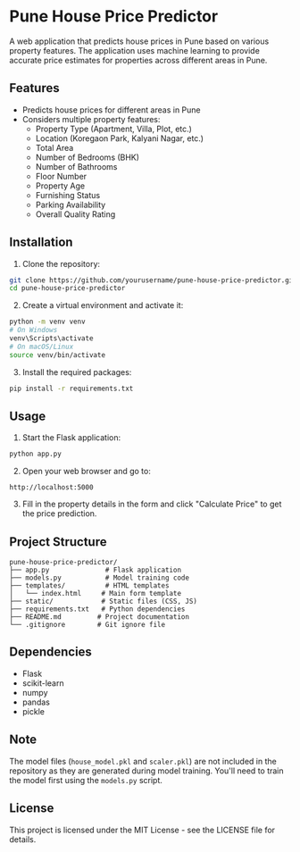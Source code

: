 # Pune House Price Predictor

A web application that predicts house prices in Pune based on various property features. The application uses machine learning to provide accurate price estimates for properties across different areas in Pune.

## Features

- Predicts house prices for different areas in Pune
- Considers multiple property features:
  - Property Type (Apartment, Villa, Plot, etc.)
  - Location (Koregaon Park, Kalyani Nagar, etc.)
  - Total Area
  - Number of Bedrooms (BHK)
  - Number of Bathrooms
  - Floor Number
  - Property Age
  - Furnishing Status
  - Parking Availability
  - Overall Quality Rating

## Installation

1. Clone the repository:
```bash
git clone https://github.com/yourusername/pune-house-price-predictor.git
cd pune-house-price-predictor
```

2. Create a virtual environment and activate it:
```bash
python -m venv venv
# On Windows
venv\Scripts\activate
# On macOS/Linux
source venv/bin/activate
```

3. Install the required packages:
```bash
pip install -r requirements.txt
```

## Usage

1. Start the Flask application:
```bash
python app.py
```

2. Open your web browser and go to:
```
http://localhost:5000
```

3. Fill in the property details in the form and click "Calculate Price" to get the price prediction.

## Project Structure

```
pune-house-price-predictor/
├── app.py              # Flask application
├── models.py           # Model training code
├── templates/          # HTML templates
│   └── index.html     # Main form template
├── static/            # Static files (CSS, JS)
├── requirements.txt   # Python dependencies
├── README.md         # Project documentation
└── .gitignore        # Git ignore file
```

## Dependencies

- Flask
- scikit-learn
- numpy
- pandas
- pickle

## Note

The model files (`house_model.pkl` and `scaler.pkl`) are not included in the repository as they are generated during model training. You'll need to train the model first using the `models.py` script.

## License

This project is licensed under the MIT License - see the LICENSE file for details. 